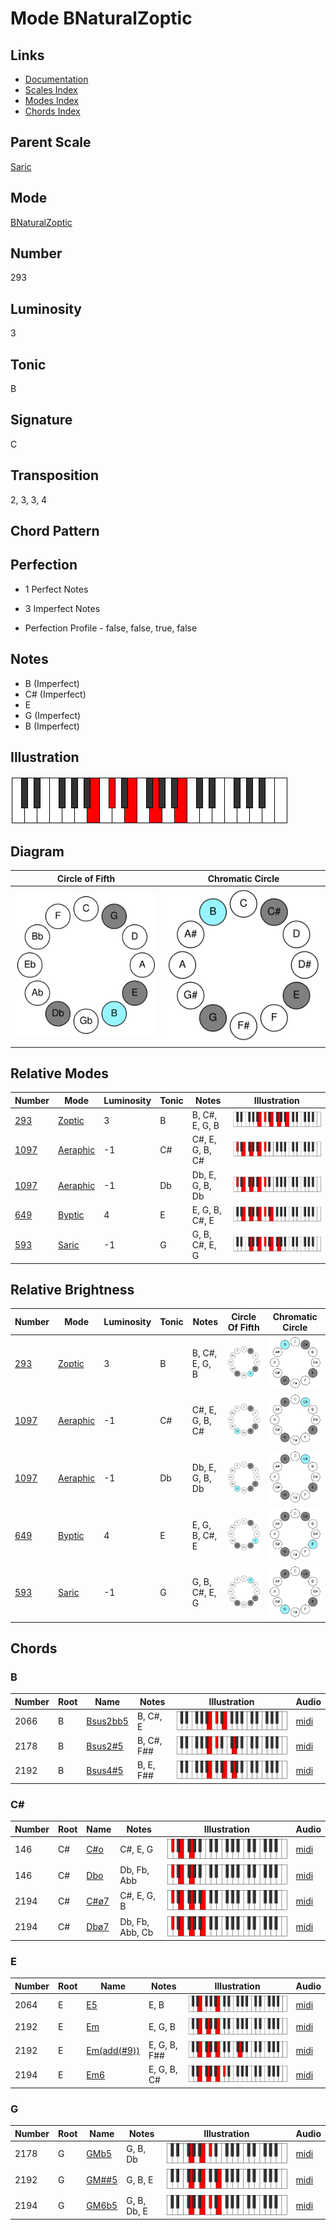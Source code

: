# Mode BNaturalZoptic

## Links

- [Documentation](README.md)
- [Scales Index](Scales.md)
- [Modes Index](Modes.md)
- [Chords Index](Chords.md)

## Parent Scale

[Saric](ScaleSaric.md)

## Mode

[BNaturalZoptic](ModeBNaturalZoptic.md)

## Number

293

## Luminosity

3

## Tonic

B

## Signature

C

## Transposition

2, 3, 3, 4

## Chord Pattern



## Perfection

 - 1 Perfect Notes

 - 3 Imperfect Notes

 - Perfection Profile - false, false, true, false

## Notes

- B (Imperfect)
- C# (Imperfect)
- E
- G (Imperfect)
- B (Imperfect)

## Illustration

![BNaturalZoptic](ModeBNaturalZoptic.png)

## Diagram

| Circle of Fifth | Chromatic Circle |
|-----------------|------------------|
| ![BNaturalZoptic](CircleOfFifthModeBNaturalZoptic.svg) | ![BNaturalZoptic](ChromaticCircleModeBNaturalZoptic.svg) |
## Relative Modes

| Number | Mode | Luminosity | Tonic | Notes | Illustration |
|--------|------|------------|-------|-------|--------------|
| [293](https://ianring.com/musictheory/scales/293) | [Zoptic](ModeZoptic.md) | 3 | B | B, C#, E, G, B | ![BNaturalZoptic](ModeBNaturalZoptic.png) |
| [1097](https://ianring.com/musictheory/scales/1097) | [Aeraphic](ModeAeraphic.md) | -1 | C# | C#, E, G, B, C# | ![CSharpAeraphic](ModeCSharpAeraphic.png) |
| [1097](https://ianring.com/musictheory/scales/1097) | [Aeraphic](ModeAeraphic.md) | -1 | Db | Db, E, G, B, Db | ![DFlatAeraphic](ModeDFlatAeraphic.png) |
| [649](https://ianring.com/musictheory/scales/649) | [Byptic](ModeByptic.md) | 4 | E | E, G, B, C#, E | ![ENaturalByptic](ModeENaturalByptic.png) |
| [593](https://ianring.com/musictheory/scales/593) | [Saric](ModeSaric.md) | -1 | G | G, B, C#, E, G | ![GNaturalSaric](ModeGNaturalSaric.png) |
## Relative Brightness

| Number | Mode | Luminosity | Tonic | Notes | Circle Of Fifth | Chromatic Circle |
|--------|------|------------|-------|-------|-----------------|------------------|
| [293](https://ianring.com/musictheory/scales/293) | [Zoptic](ModeZoptic.md) | 3 | B | B, C#, E, G, B | ![BNaturalZoptic](CircleOfFifthModeBNaturalZoptic.svg) | ![BNaturalZoptic](ChromaticCircleModeBNaturalZoptic.svg) |
| [1097](https://ianring.com/musictheory/scales/1097) | [Aeraphic](ModeAeraphic.md) | -1 | C# | C#, E, G, B, C# | ![CSharpAeraphic](CircleOfFifthModeCSharpAeraphic.svg) | ![CSharpAeraphic](ChromaticCircleModeCSharpAeraphic.svg) |
| [1097](https://ianring.com/musictheory/scales/1097) | [Aeraphic](ModeAeraphic.md) | -1 | Db | Db, E, G, B, Db | ![DFlatAeraphic](CircleOfFifthModeDFlatAeraphic.svg) | ![DFlatAeraphic](ChromaticCircleModeDFlatAeraphic.svg) |
| [649](https://ianring.com/musictheory/scales/649) | [Byptic](ModeByptic.md) | 4 | E | E, G, B, C#, E | ![ENaturalByptic](CircleOfFifthModeENaturalByptic.svg) | ![ENaturalByptic](ChromaticCircleModeENaturalByptic.svg) |
| [593](https://ianring.com/musictheory/scales/593) | [Saric](ModeSaric.md) | -1 | G | G, B, C#, E, G | ![GNaturalSaric](CircleOfFifthModeGNaturalSaric.svg) | ![GNaturalSaric](ChromaticCircleModeGNaturalSaric.svg) |

## Chords

### B

| Number | Root | Name | Notes | Illustration | Audio |
|--------|------|------|-------|--------------|-------|
| 2066 | B | [Bsus2bb5](ChordBNaturalSuspendedSecondDoubleFlatFifth.md) | B, C#, E | ![Bsus2bb5](ChordBNaturalSuspendedSecondDoubleFlatFifthRootPosition.png) | [midi](ChordBNaturalSuspendedSecondDoubleFlatFifthRootPosition.mid) |
| 2178 | B | [Bsus2#5](ChordBNaturalSuspendedSecondSharpFifth.md) | B, C#, F## | ![Bsus2#5](ChordBNaturalSuspendedSecondSharpFifthRootPosition.png) | [midi](ChordBNaturalSuspendedSecondSharpFifthRootPosition.mid) |
| 2192 | B | [Bsus4#5](ChordBNaturalSuspendedFourthSharpFifth.md) | B, E, F## | ![Bsus4#5](ChordBNaturalSuspendedFourthSharpFifthRootPosition.png) | [midi](ChordBNaturalSuspendedFourthSharpFifthRootPosition.mid) |

### C#

| Number | Root | Name | Notes | Illustration | Audio |
|--------|------|------|-------|--------------|-------|
| 146 | C# | [C#o](ChordCSharpDiminished.md) | C#, E, G | ![C#o](ChordCSharpDiminishedRootPosition.png) | [midi](ChordCSharpDiminishedRootPosition.mid) |
| 146 | C# | [Dbo](ChordDFlatDiminished.md) | Db, Fb, Abb | ![Dbo](ChordDFlatDiminishedRootPosition.png) | [midi](ChordDFlatDiminishedRootPosition.mid) |
| 2194 | C# | [C#ø7](ChordCSharpHalfDiminishedSeventh.md) | C#, E, G, B | ![C#ø7](ChordCSharpHalfDiminishedSeventhRootPosition.png) | [midi](ChordCSharpHalfDiminishedSeventhRootPosition.mid) |
| 2194 | C# | [Dbø7](ChordDFlatHalfDiminishedSeventh.md) | Db, Fb, Abb, Cb | ![Dbø7](ChordDFlatHalfDiminishedSeventhRootPosition.png) | [midi](ChordDFlatHalfDiminishedSeventhRootPosition.mid) |

### E

| Number | Root | Name | Notes | Illustration | Audio |
|--------|------|------|-------|--------------|-------|
| 2064 | E | [E5](ChordENaturalPowerChord.md) | E, B | ![E5](ChordENaturalPowerChordRootPosition.png) | [midi](ChordENaturalPowerChordRootPosition.mid) |
| 2192 | E | [Em](ChordENaturalMinor.md) | E, G, B | ![Em](ChordENaturalMinorRootPosition.png) | [midi](ChordENaturalMinorRootPosition.mid) |
| 2192 | E | [Em(add(#9))](ChordENaturalMinorAddSharpNinth.md) | E, G, B, F## | ![Em(add(#9))](ChordENaturalMinorAddSharpNinthRootPosition.png) | [midi](ChordENaturalMinorAddSharpNinthRootPosition.mid) |
| 2194 | E | [Em6](ChordENaturalMinorSixth.md) | E, G, B, C# | ![Em6](ChordENaturalMinorSixthRootPosition.png) | [midi](ChordENaturalMinorSixthRootPosition.mid) |

### G

| Number | Root | Name | Notes | Illustration | Audio |
|--------|------|------|-------|--------------|-------|
| 2178 | G | [GMb5](ChordGNaturalMajorFlatFifth.md) | G, B, Db | ![GMb5](ChordGNaturalMajorFlatFifthRootPosition.png) | [midi](ChordGNaturalMajorFlatFifthRootPosition.mid) |
| 2192 | G | [GM##5](ChordGNaturalMajorDoubleSharpFifth.md) | G, B, E | ![GM##5](ChordGNaturalMajorDoubleSharpFifthRootPosition.png) | [midi](ChordGNaturalMajorDoubleSharpFifthRootPosition.mid) |
| 2194 | G | [GM6b5](ChordGNaturalMajorSixthFlatFifth.md) | G, B, Db, E | ![GM6b5](ChordGNaturalMajorSixthFlatFifthRootPosition.png) | [midi](ChordGNaturalMajorSixthFlatFifthRootPosition.mid) |

